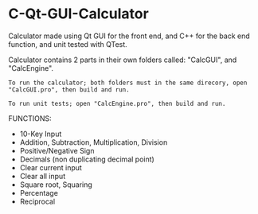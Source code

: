 # C-Qt-GUI-Calculator
Calculator made using Qt GUI for the front end, and C++ for the back end function, and unit tested with QTest.


Calculator contains 2 parts in their own folders called: "CalcGUI", and "CalcEngine".

	To run the calculator; both folders must in the same direcory, open "CalcGUI.pro", then build and run.

	To run unit tests; open "CalcEngine.pro", then build and run.


FUNCTIONS:
-	10-Key Input
-	Addition, Subtraction, Multiplication, Division
-	Positive/Negative Sign
-	Decimals (non duplicating decimal point)
-	Clear current input
-	Clear all input
-	Square root, Squaring
-	Percentage
-	Reciprocal
